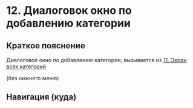 # 12. Диалоговок окно по добавлению категории

## Краткое пояснение

Диалоговое окно по добавлению категории, вызывается из
[11. Экран всех категорий](screen_11_all_categories.md)

(без нижнего меню)

## Навигация (куда)

